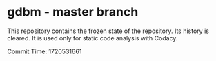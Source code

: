 # gdbm - master branch

This repository contains the frozen state of the repository.
Its history is cleared. It is used only for static code
analysis with Codacy.

Commit Time: 1720531661